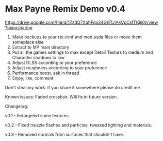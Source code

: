 # Max Payne Remix Demo v0.4

https://drive.google.com/file/d/1ZzdQ7XbhFpn34GGTJIAkVpCsfTKljl0z/view?usp=sharing

1. Make backups to your rtx.conf and mod.usda files or move them someplace else
2. Extract to MP main directory
3. Put all the games settings to max except Detail Texturs to medium and Character shadows to low
4. Adjust DLSS according to your preference
5. Adjust roughness according to your preference
6. Performance boost, ask in thread
7. Enjoy, like, comment

Don't steal my work. If you share it somewhere please do credit me

Known issues: Faded crosshair. Will fix in future version.

Changelog:

v0.1 - Retargeted some textures.

v0.2 - Fixed muzzle flashes and particles, tweaked lighting and materials.

v0.3 - Removed normals from surfaces that shouldn't have.

